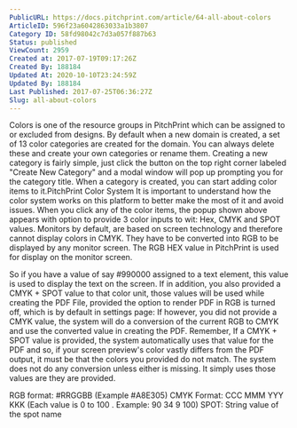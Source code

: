 ```yaml
---
PublicURL: https://docs.pitchprint.com/article/64-all-about-colors
ArticleID: 596f23a6042863033a1b3807
Category ID: 58fd98042c7d3a057f887b63
Status: published
ViewCount: 2959
Created at: 2017-07-19T09:17:26Z
Created By: 188184
Updated At: 2020-10-10T23:24:59Z
Updated By: 188184
Last Published: 2017-07-25T06:36:27Z
Slug: all-about-colors
---
```


Colors is one of the resource groups in PitchPrint which can be assigned to or excluded from designs. By default when a new domain is created, a set of 13 color categories are created for the domain. You can always delete these and create your own categories or rename them.
Creating a new category is fairly simple, just click the button on the top right corner labeled 
"Create New Category" and a modal window will pop up prompting you for the category title. When a category is created, you can start adding color items to it.PitchPrint Color System
It is important to understand how the color system works on this platform to better make the most of it and avoid issues.
When you click any of the color items, the popup shown above appears with option to provide 3 color inputs to wit: Hex, CMYK and SPOT values.
Monitors by default, are based on screen technology and therefore cannot display colors in CMYK. They have to be converted into RGB to be displayed by any monitor screen. The RGB HEX value in PitchPrint is used for display on the monitor screen.

So if you have a value of say #990000 assigned to a text element, this value is used to display the text on the screen. If in addition, you also provided a CMYK + SPOT value to that color unit, those values will be used while creating the PDF File, 
provided the option to render PDF in RGB is turned off, which is by default in settings page: 
If however, you 
did not provide a CMYK value, the system will do a conversion of the current RGB to CMYK and use the converted value in creating the PDF.
Remember, If a CMYK + SPOT value is provided, the system automatically uses that value for the PDF and so, if your screen preview's color vastly differs from the PDF output, it must be that the colors you provided do not match. The system does not do any conversion unless either is missing. It simply uses those values are they are provided.

RGB format: #RRGGBB (Example #A8E305)
CMYK Format: CCC MMM YYY KKK (Each value is 0 to 100 . Example: 90 34 9 100)
SPOT: String value of the spot name